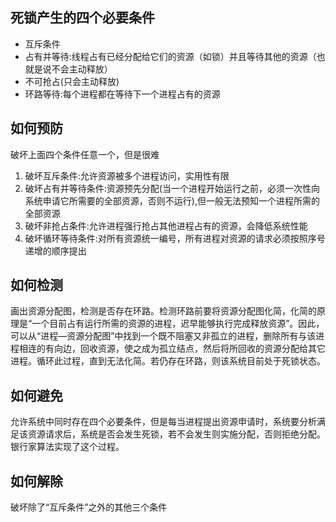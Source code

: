 ## 死锁产生的四个必要条件

* 互斥条件
* 占有并等待:线程占有已经分配给它们的资源（如锁）并且等待其他的资源（也就是说不会主动释放）
* 不可抢占(只会主动释放)
* 环路等待:每个进程都在等待下一个进程占有的资源

## 如何预防

破坏上面四个条件任意一个，但是很难

1. 破坏互斥条件:允许资源被多个进程访问，实用性有限
2. 破坏占有并等待条件:资源预先分配(当一个进程开始运行之前，必须一次性向系统申请它所需要的全部资源，否则不运行),但一般无法预知一个进程所需的全部资源
3. 破坏非抢占条件:允许进程强行抢占其他进程占有的资源，会降低系统性能
4. 破坏循环等待条件:对所有资源统一编号，所有进程对资源的请求必须按照序号递增的顺序提出

## 如何检测

画出资源分配图，检测是否存在环路。检测环路前要将资源分配图化简，化简的原理是“一个目前占有运行所需的资源的进程，迟早能够执行完成释放资源”。因此，可以从“进程—资源分配图”中找到一个既不阻塞又非孤立的进程，删除所有与该进程相连的有向边，回收资源，使之成为孤立结点，然后将所回收的资源分配给其它进程。循环此过程，直到无法化简。若仍存在环路，则该系统目前处于死锁状态。
## 如何避免

允许系统中同时存在四个必要条件，但是每当进程提出资源申请时，系统要分析满足该资源请求后，系统是否会发生死锁，若不会发生则实施分配，否则拒绝分配。银行家算法实现了这个过程。

## 如何解除

破坏除了“互斥条件”之外的其他三个条件